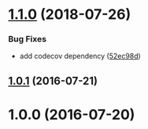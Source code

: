 <a name="1.1.0"></a>
# [1.1.0](https://github.com/mljs/combinations/compare/v1.0.1...v1.1.0) (2018-07-26)


### Bug Fixes

* add codecov dependency ([52ec98d](https://github.com/mljs/combinations/commit/52ec98d))



<a name="1.0.1"></a>
## [1.0.1](https://github.com/mljs/combinations/compare/v1.0.0...v1.0.1) (2016-07-21)



<a name="1.0.0"></a>
# 1.0.0 (2016-07-20)



